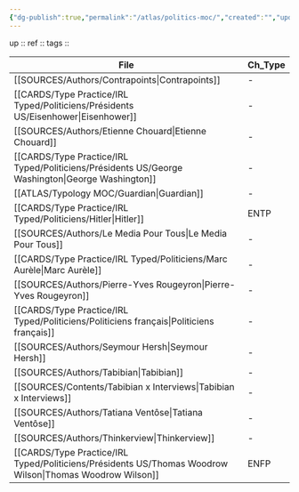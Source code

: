 ```yaml
---
{"dg-publish":true,"permalink":"/atlas/politics-moc/","created":"","updated":""}
---
```


up :: 
ref :: 
tags :: 

| File                                                                                                        | Ch_Type |
| ----------------------------------------------------------------------------------------------------------- | ------- |
| [[SOURCES/Authors/Contrapoints\|Contrapoints]]                                                           | \-      |
| [[CARDS/Type Practice/IRL Typed/Politiciens/Présidents US/Eisenhower\|Eisenhower]]                       | \-      |
| [[SOURCES/Authors/Etienne Chouard\|Etienne Chouard]]                                                     | \-      |
| [[CARDS/Type Practice/IRL Typed/Politiciens/Présidents US/George Washington\|George Washington]]         | \-      |
| [[ATLAS/Typology MOC/Guardian\|Guardian]]                                                                | \-      |
| [[CARDS/Type Practice/IRL Typed/Politiciens/Hitler\|Hitler]]                                             | ENTP    |
| [[SOURCES/Authors/Le Media Pour Tous\|Le Media Pour Tous]]                                               | \-      |
| [[CARDS/Type Practice/IRL Typed/Politiciens/Marc Aurèle\|Marc Aurèle]]                                   | \-      |
| [[SOURCES/Authors/Pierre-Yves Rougeyron\|Pierre-Yves Rougeyron]]                                         | \-      |
| [[CARDS/Type Practice/IRL Typed/Politiciens/Politiciens français\|Politiciens français]]                 | \-      |
| [[SOURCES/Authors/Seymour Hersh\|Seymour Hersh]]                                                         | \-      |
| [[SOURCES/Authors/Tabibian\|Tabibian]]                                                                   | \-      |
| [[SOURCES/Contents/Tabibian x Interviews\|Tabibian x Interviews]]                                        | \-      |
| [[SOURCES/Authors/Tatiana Ventôse\|Tatiana Ventôse]]                                                     | \-      |
| [[SOURCES/Authors/Thinkerview\|Thinkerview]]                                                             | \-      |
| [[CARDS/Type Practice/IRL Typed/Politiciens/Présidents US/Thomas Woodrow Wilson\|Thomas Woodrow Wilson]] | ENFP    |

